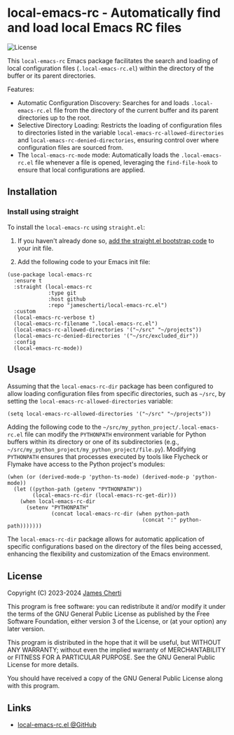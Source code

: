 # local-emacs-rc - Automatically find and load local Emacs RC files
![License](https://img.shields.io/github/license/jamescherti/local-emacs-rc.el)

This `local-emacs-rc` Emacs package facilitates the search and loading of local configuration files (`.local-emacs-rc.el`) within the directory of the buffer or its parent directories.

Features:
- Automatic Configuration Discovery: Searches for and loads `.local-emacs-rc.el` file from the
  directory of the current buffer and its parent directories up to the root.
- Selective Directory Loading: Restricts the loading of configuration files to directories listed in the variable `local-emacs-rc-allowed-directories` and `local-emacs-rc-denied-directories`, ensuring control over where configuration files are sourced from.
- The `local-emacs-rc-mode` mode: Automatically loads the `.local-emacs-rc.el` file whenever a file is opened, leveraging the `find-file-hook` to ensure that local configurations are applied.

## Installation

### Install using straight

To install the `local-emacs-rc` using `straight.el`:

1. If you haven't already done so, [add the straight.el bootstrap code](https://github.com/radian-software/straight.el?tab=readme-ov-file#getting-started) to your init file.

2. Add the following code to your Emacs init file:
``` emacs-lisp
(use-package local-emacs-rc
  :ensure t
  :straight (local-emacs-rc
             :type git
             :host github
             :repo "jamescherti/local-emacs-rc.el")
  :custom
  (local-emacs-rc-verbose t)
  (local-emacs-rc-filename ".local-emacs-rc.el")
  (local-emacs-rc-allowed-directories '("~/src" "~/projects"))
  (local-emacs-rc-denied-directories '("~/src/excluded_dir"))
  :config
  (local-emacs-rc-mode))
```

## Usage

Assuming that the `local-emacs-rc-dir` package has been configured to allow loading configuration files from specific directories, such as `~/src`, by setting the `local-emacs-rc-allowed-directories` variable:
``` emacs-lisp
(setq local-emacs-rc-allowed-directories '("~/src" "~/projects"))
```

Adding the following code to the `~/src/my_python_project/.local-emacs-rc.el` file can modify the `PYTHONPATH` environment variable for Python buffers within its directory or one of its subdirectories (e.g., `~/src/my_python_project/my_python_project/file.py`). Modifying `PYTHONPATH` ensures that processes executed by tools like Flycheck or Flymake have access to the Python project's modules:
``` emacs-lisp
(when (or (derived-mode-p 'python-ts-mode) (derived-mode-p 'python-mode))
  (let ((python-path (getenv "PYTHONPATH"))
        (local-emacs-rc-dir (local-emacs-rc-get-dir)))
    (when local-emacs-rc-dir
      (setenv "PYTHONPATH"
              (concat local-emacs-rc-dir (when python-path
                                           (concat ":" python-path)))))))
```

The `local-emacs-rc-dir` package allows for automatic application of specific configurations based on the directory of the files being accessed, enhancing the flexibility and customization of the Emacs environment.

## License

Copyright (C) 2023-2024 [James Cherti](https://www.jamescherti.com)

This program is free software: you can redistribute it and/or modify it under the terms of the GNU General Public License as published by the Free Software Foundation, either version 3 of the License, or (at your option) any later version.

This program is distributed in the hope that it will be useful, but WITHOUT ANY WARRANTY; without even the implied warranty of MERCHANTABILITY or FITNESS FOR A PARTICULAR PURPOSE. See the GNU General Public License for more details.

You should have received a copy of the GNU General Public License along with this program.

## Links

- [local-emacs-rc.el @GitHub](https://github.com/jamescherti/local-emacs-rc.el)
